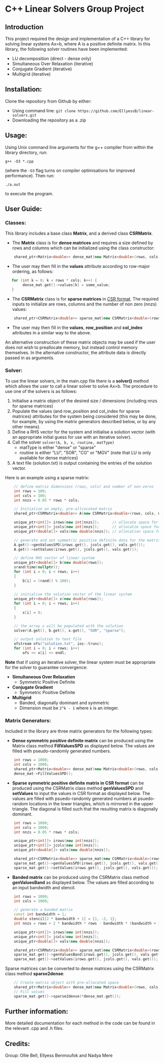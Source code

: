 # C++ Linear Solvers Group Project

## Introduction
This project required the design and implementation of a C++ library for solving linear systems Ax=b, where A is a positive definite matrix. In this library, the following solver routines have been implemented:
* LU decomposition (direct - dense only)
* Simultaneous Over Relaxation (iterative) 
* Conjugate Gradient (iterative)
* Multigrid (iterative)

## Installation:
Clone the repository from Github by either:
* Using command line:
`git clone https://github.com/EllyessB/linear-solvers.git`
* Downloading the repository as a .zip

## Usage:
Using Unix command line arguments for the g++ compiler from within the library directory, run:

```g++ -O3 *.cpp```

(where the ```-O3``` flag turns on compiler optimisations for improved performance). Then run:

```./a.out```

to execute the program.

## User Guide:
### Classes:
This library includes a base class **Matrix**, and a derived class **CSRMatrix**.
* The **Matrix** class is for **dense matrices** and requires a size defined by rows and columns which can be initialized using the class constructor:
```cpp
    shared_ptr<Matrix<double>> dense_mat(new Matrix<double>(rows, cols, true));
```
* The user may then fill in the **values** attribute according to row-major ordering, as follows:
```cpp
   for (int k = 0; k < rows * cols; k++) {
        dense_mat.get()->values[k] = some_value;
   }
```
* The **CSRMatrix** class is for **sparse matrices** in [CSR format](https://www.geeksforgeeks.org/sparse-matrix-representations-set-3-csr/). The required inputs to initialize are rows, columns and the number of non zero (nnzs) values:
```cpp
    shared_ptr<CSRMatrix<double>> sparse_mat(new CSRMatrix<double>(rows, cols, nnzs, true));
```
* The user may then fill in the **values**, **row_position** and **col_index** attributes in a similar way to the above.

An alternative construction of these matrix objects may be used if the user does not wish to preallocate memory, but instead control memory themselves. In the alternative constructor, the attribute data is directly passed in as arguments.


### Solver:
To use the linear solvers, in the main.cpp file there is a **solver()** method which allows the user to call a linear solver to solve Ax=b. The procedure to use one of the solvers is as follows:
1. Initialise a matrix object of the desired size / dimensions (including nnzs for sparse matrices)
2. Populate the values (and row_position and col_index for sparse matrices) attributes for the system being considered (this may be done, for example, by using the matrix generators described below, or by any other means).
3. Define a RHS vector for the system and initialise a solution vector (with an appropriate initial guess for use with an iterative solver).
4. Call the solver `solver(A, b, x, routine, matType)`
    * matType is either "dense" or "sparse"
    * routine is either "LU", "SOR", "CG" or "MGV" (note that LU is only available for dense matrices)
5. A text file (solution.txt) is output containing the entries of the solution vector.

Here is an example using a sparse matrix:
```cpp
    // define matrix dimensions (rows, cols) and number of non-zeros
    int rows = 100;
    int cols = 100;
    int nnzs = 0.05 * rows * cols;

    // Initialise an empty, pre-allcocated matrix
    shared_ptr<CSRMatrix<double>> A(new CSRMatrix<double>(rows, cols, nnzs, true));

    unique_ptr<int[]> irows(new int[nnzs]);      // allocate space for row indices of non-zero values
    unique_ptr<int[]> jcols(new int[nnzs]);      // allocatie space for column indices of non-zero values
    unique_ptr<double[]> vals(new double[nnzs]); // allocation space for values of non-zero values

    // generate and set symmetric positive definite data for the matrix
    A.get()->genValuesSPD(irows.get(), jcols.get(), vals.get());
    A.get()->setValues(irows.get(), jcols.get(), vals.get());

    // define RHS vector of linear system
    unique_ptr<double[]> b(new double[rows]);
    srand(time(nullptr));
    for (int i = 0; i < rows; i++)
    {
        b[i] = (rand() % 100);
    }
    
    // initialise the solution vector of the linear system
    unique_ptr<double[]> x(new double[rows]);
    for (int i = 0; i < rows; i++)
    {
        x[i] = 0;
    }

    // the array x will be populated with the solution
    solver(A.get(), b.get(), x.get(), "SOR", "sparse");

    // output solution to text file
    ofstream ofs("solution.txt", ios::trunc);
    for (int i = 0; i < rows; i++)
        ofs << x[i] << endl;
```

**Note** that if using an iterative solver, the linear system must be appropriate for the solver to guarantee convergence:
* **Simultaneous Over Relaxation**
    * Symmetric Positive Definite
* **Conjugate Gradient**
    * Symmetric Positive Definite
* **Multigrid**
    * Banded, diagonally dominant and symmetric
    * Dimension must be `2^k - 1` where `k` is an integer.


### Matrix Generators:
Included in the library are three matrix generators for the following types:
* **Dense symmetric positive definite matrix** can be produced using the Matrix class method **FillValuesSPD** as displayed below. The values are filled with pseudo-randomly generated numbers.
```cpp
    int rows = 1000;
    int cols = 1000;
    shared_ptr<Matrix<double>> dense_mat(new Matrix<double>(rows, cols, true));
    dense_mat->FillValuesSPD(); 
```

* **Sparse symmetric positive definite matrix in CSR format** can be produced using the CSRMatrix class method **genValuesSPD** and **setValues** to input the values in CSR format as displayed below. The values are filled with psuedo-randomly generated numbers at psuedo-random locations in the lower triangles, which is mirrored in the upper triangle. The diagonal is filled such that the resulting matrix is diagonally dominant.
```cpp
    int rows = 1000;
    int cols = 1000;
    int nnzs = 0.05 * rows * cols;

    unique_ptr<int[]> irows(new int[nnzs]);
    unique_ptr<int[]> jcols(new int[nnzs]);
    unique_ptr<double[]> vals(new double[nnzs]);

    shared_ptr<CSRMatrix<double>> sparse_mat(new CSRMatrix<double>(rows, cols, nnzs, true));
    sparse_mat.get()->genValuesSPD(irows.get(), jcols.get(), vals.get());
    sparse_mat.get()->setValues(irows.get(), jcols.get(), vals.get());
```

* **Banded matrix** can be produced using the CSRMatrix class method **genValuesBand** as displayed below. The values are filled according to an input bandwidth and stencil. 
```cpp
    int rows = 1000;
    int cols = 1000;

    // generate a banded matrix
    const int bandwidth = 1;
    double stencil[2 * bandwidth + 1] = {1, -2, 1};
    int nnzs = rows + 2 * bandwidth * rows - bandwidth * (bandwidth + 1);

    unique_ptr<int[]> irows(new int[nnzs]);
    unique_ptr<int[]> jcols(new int[nnzs]);
    unique_ptr<double[]> vals(new double[nnzs]);

    shared_ptr<CSRMatrix<double>> sparse_mat(new CSRMatrix<double>(rows, cols, nnzs, true));
    sparse_mat.get()->genValuesBand(irows.get(), jcols.get(), vals.get(), bandwidth, stencil);
    sparse_mat.get()->setValues(irows.get(), jcols.get(), vals.get());
```
Sparse matrices can be converted to dense matrices using the CSRMatrix class method **sparse2dense**:
```cpp
    // Create matrix object with pre-allocated space
    shared_ptr<Matrix<double>> dense_mat(new Matrix<double>(rows, cols, true));
    // Fill values
    sparse_mat.get()->sparse2dense(*dense_mat.get());
```

## Further information:

More detailed documentation for each method in the code can be found in the relevant .cpp and .h files.

## Credits:
Group: Ollie Bell, Ellyess Benmoufok and Nadya Mere

